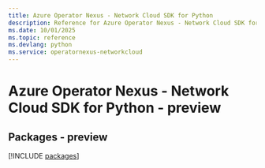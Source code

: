 ```yaml
---
title: Azure Operator Nexus - Network Cloud SDK for Python
description: Reference for Azure Operator Nexus - Network Cloud SDK for Python
ms.date: 10/01/2025
ms.topic: reference
ms.devlang: python
ms.service: operatornexus-networkcloud
---
```

# Azure Operator Nexus - Network Cloud SDK for Python - preview
## Packages - preview
[!INCLUDE [packages](operator-nexus---network-cloud-index.md)]